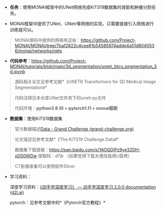 + **任务**：使用MONAI框架中的UNet网络完成KiTS19数据集的肾脏和肿瘤分割任务。

+ MONAI框架中提供了UNet、UNetr等网络的实现，只需要直接引入网络进行训练就可以。

> MONAI源码中提供的网络有这些：https://github.com/Project-MONAI/MONAI/tree/7baf2822c4cee81b54585974adde4a51d8040536/monai/networks/nets

+ **代码参考**：https://github.com/Project-MONAI/tutorials/blob/main/3d_segmentation/unetr_btcv_segmentation_3d.ipynb

> 源码相关论文见参考文献*《UNETR Transformers for 3D Medical Image Segmentation》*
>
> 代码注释见本仓库UNet文件夹下的unetr.py文件
>
> 代码环境：**python3.8.10 + pytorch1.11 + monai框架**

+ **数据集**：使用KiTS19数据集

> 官方数据描述[Data - Grand Challenge (grand-challenge.org)](https://kits19.grand-challenge.org/data/)
>
> 论文描述见参考文献*《The KiTS19 Challenge Data》*
>
> 数据集下载链接：https://pan.baidu.com/s/1AOQDjPz9ye32DH-oDS0WDw   提取码：d7jk （如果觉得下载太慢找我用U盘拷）
>
> CT影像查看可以使用软件Slicer

+ 学习资料：

  深度学习资料：[《动手学深度学习》 — 动手学深度学习 2.0.0 documentation (d2l.ai)](https://zh.d2l.ai/)

  pytorch：见参考文献中的*《Pytorch官方教程》*